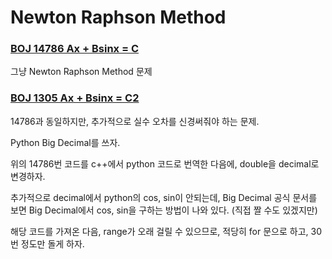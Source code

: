 # Newton Raphson Method



### [BOJ 14786 Ax + Bsinx = C](https://www.acmicpc.net/problem/14786)

그냥 Newton Raphson Method 문제 



### [BOJ 1305 Ax + Bsinx = C2](https://www.acmicpc.net/problem/1305)

14786과 동일하지만, 추가적으로 실수 오차를 신경써줘야 하는 문제.

Python Big Decimal를 쓰자. 

위의 14786번 코드를 c++에서 python 코드로 번역한 다음에,  double을 decimal로 변경하자.

추가적으로 decimal에서 python의 cos, sin이 안되는데, Big Decimal 공식 문서를 보면 Big Decimal에서 cos, sin을 구하는 방법이 나와 있다. (직접 짤 수도 있겠지만)

해당 코드를 가져온 다음, range가 오래 걸릴 수 있으므로, 적당히 for 문으로 하고, 30번 정도만 돌게 하자. 


